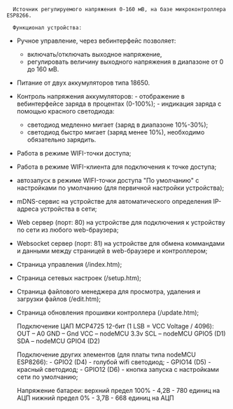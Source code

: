 ﻿
      Источник регулируемого напряжения 0-160 мВ, на базе микроконтроллера ESP8266.

      Функционал устройства:
   - Ручное управление, через вебинтерфейс позволяет:
        - включать/отключать выходное напряжение,
        - регулировать величину выходного напряжения в диапазоне от 0 до 160 мВ.
   - Питание от двух аккумуляторов типа 18650.
   - Контроль напряжения аккумуляторов:
	- отображение в вебинтерфейсе заряда в процентах (0-100%);
	- индикация заряда с помощью красного светодиода:
		- светодиод медленно мигает (заряд в диапазоне 10%-30%);
		- светодиод быстро мигает (заряд менее 10%), необходимо обязательно зарядить.

   - Работа в режиме WIFI-точки доступа;
   - Работа в режиме WIFI-клиента для подключения к точке доступа;
   - автозапуск в режиме WIFI-точки доступа "По умолчанию" с настройками по умолчанию (для первичной настройки устройства);
   - mDNS-сервис на устройстве для автоматического определения IP-адреса устройства в сети;
   - Web сервер (порт: 80) на устройстве для подключения к устройству по сети из любого web-браузера;
   - Websocket сервер (порт: 81) на устройстве для обмена коммандами и данными между страницей в web-браузере и контроллером;
   - Страница управления (/index.htm);
   - Страница сетевых настроек (/setup.htm);
   - Страница файлового менеджера для просмотра, удаления и загрузки файлов (/edit.htm);
   - Страница обновления прошивки контроллера (/update.htm);

      Подключение ЦАП MCP4725 12-бит (1 LSB = VCC Voltage / 4096):
      OUT – A0
      GND – Gnd
      VCC – nodeMCU 3.3v
      SCL – nodeMCU GPIO5 (D1)
      SDA – nodeMCU GPIO4 (D2)

      Подключение других элементов (для платы типа nodeMCU ESP8266):
    - GPIO2  (D4) - голубой wifi светодиод;
    - GPIO14 (D5) - красный светодиод;
    - GPIO12 (D6) - кнопка запуска с настройками сети по умолчанию;

      Напряжение батареи: верхний предел 100% - 4,2В - 780 единиц на АЦП
                          нижний предел  0%   - 3,7В - 668 единиц на АЦП
